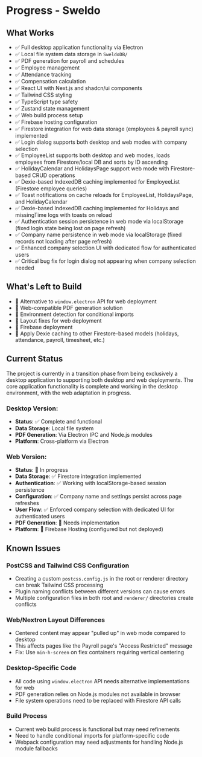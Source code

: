 # Progress - Sweldo

## What Works
- ✅ Full desktop application functionality via Electron
- ✅ Local file system data storage in `SweldoDB/`
- ✅ PDF generation for payroll and schedules
- ✅ Employee management
- ✅ Attendance tracking
- ✅ Compensation calculation
- ✅ React UI with Next.js and shadcn/ui components
- ✅ Tailwind CSS styling
- ✅ TypeScript type safety
- ✅ Zustand state management
- ✅ Web build process setup
- ✅ Firebase hosting configuration
- ✅ Firestore integration for web data storage (employees & payroll sync) implemented
- ✅ Login dialog supports both desktop and web modes with company selection
- ✅ EmployeeList supports both desktop and web modes, loads employees from Firestore/local DB and sorts by ID ascending
- ✅ HolidayCalendar and HolidaysPage support web mode with Firestore-based CRUD operations
- ✅ Dexie-based IndexedDB caching implemented for EmployeeList (Firestore employee queries)
- ✅ Toast notifications on cache reloads for EmployeeList, HolidaysPage, and HolidayCalendar
- ✅ Dexie-based IndexedDB caching implemented for Holidays and missingTime logs with toasts on reload
- ✅ Authentication session persistence in web mode via localStorage (fixed login state being lost on page refresh)
- ✅ Company name persistence in web mode via localStorage (fixed records not loading after page refresh)
- ✅ Enhanced company selection UI with dedicated flow for authenticated users
- ✅ Critical bug fix for login dialog not appearing when company selection needed

## What's Left to Build
- 🔲 Alternative to `window.electron` API for web deployment
- 🔲 Web-compatible PDF generation solution
- 🔲 Environment detection for conditional imports
- 🔲 Layout fixes for web deployment
- 🔲 Firebase deployment
- 🔲 Apply Dexie caching to other Firestore-based models (holidays, attendance, payroll, timesheet, etc.)

## Current Status
The project is currently in a transition phase from being exclusively a desktop application to supporting both desktop and web deployments. The core application functionality is complete and working in the desktop environment, with the web adaptation in progress.

### Desktop Version:
- **Status**: ✅ Complete and functional
- **Data Storage**: Local file system
- **PDF Generation**: Via Electron IPC and Node.js modules
- **Platform**: Cross-platform via Electron

### Web Version:
- **Status**: 🔲 In progress
- **Data Storage**: ✅ Firestore integration implemented
- **Authentication**: ✅ Working with localStorage-based session persistence
- **Configuration**: ✅ Company name and settings persist across page refreshes
- **User Flow**: ✅ Enforced company selection with dedicated UI for authenticated users
- **PDF Generation**: 🔲 Needs implementation
- **Platform**: 🔲 Firebase Hosting (configured but not deployed)

## Known Issues

### PostCSS and Tailwind CSS Configuration
- Creating a custom `postcss.config.js` in the root or renderer directory can break Tailwind CSS processing
- Plugin naming conflicts between different versions can cause errors
- Multiple configuration files in both root and `renderer/` directories create conflicts

### Web/Nextron Layout Differences
- Centered content may appear "pulled up" in web mode compared to desktop
- This affects pages like the Payroll page's "Access Restricted" message
- Fix: Use `min-h-screen` on flex containers requiring vertical centering

### Desktop-Specific Code
- All code using `window.electron` API needs alternative implementations for web
- PDF generation relies on Node.js modules not available in browser
- File system operations need to be replaced with Firestore API calls

### Build Process
- Current web build process is functional but may need refinements
- Need to handle conditional imports for platform-specific code
- Webpack configuration may need adjustments for handling Node.js module fallbacks 